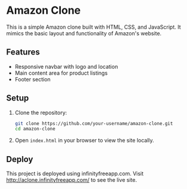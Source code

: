 # Amazon Clone

This is a simple Amazon clone built with HTML, CSS, and JavaScript. It mimics the basic layout and functionality of Amazon's website.

## Features

- Responsive navbar with logo and location
- Main content area for product listings
- Footer section

## Setup

1. Clone the repository:
    ```sh
    git clone https://github.com/your-username/amazon-clone.git
    cd amazon-clone
    ```

2. Open `index.html` in your browser to view the site locally.

## Deploy

This project is deployed using infinityfreeapp.com. Visit  http://aclone.infinityfreeapp.com/ to see the live site.
 
